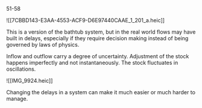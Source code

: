 51-58


![[7CBBD143-E3AA-4553-ACF9-D6E97440CAAE_1_201_a.heic]]


This is a version of the bathtub system, but in the real world flows may have built in delays, especially if they require decision making instead of being governed by laws of physics. 

Inflow and outflow carry a degree of uncertainty. Adjustment of the stock happens imperfectly and not instantaneously. The stock fluctuates in oscillations.


![[IMG_9924.heic]]


Changing the delays in a system can make it much easier or much harder to manage.